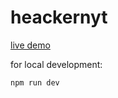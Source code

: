 # heackernyt


[live demo](https://vis4.net/hackernyt)


for local development:

```
npm run dev
```
